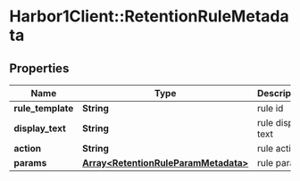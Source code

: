 # Harbor1Client::RetentionRuleMetadata

## Properties
Name | Type | Description | Notes
------------ | ------------- | ------------- | -------------
**rule_template** | **String** | rule id | [optional] 
**display_text** | **String** | rule display text | [optional] 
**action** | **String** | rule action | [optional] 
**params** | [**Array&lt;RetentionRuleParamMetadata&gt;**](RetentionRuleParamMetadata.md) | rule params | [optional] 


